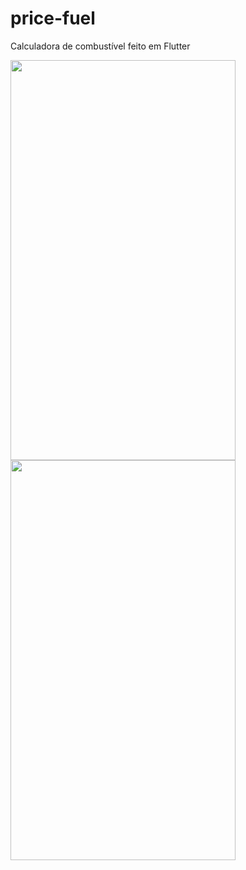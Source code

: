 # price-fuel
Calculadora de combustível feito em Flutter

<img src="https://user-images.githubusercontent.com/55992886/104923063-4c8b1e80-597a-11eb-8441-35e305a26aef.jpeg" width="360" height="640">

<img src="https://user-images.githubusercontent.com/55992886/104923058-4b59f180-597a-11eb-8b85-3dfb3966bb0c.jpeg" width="360" height="640">
